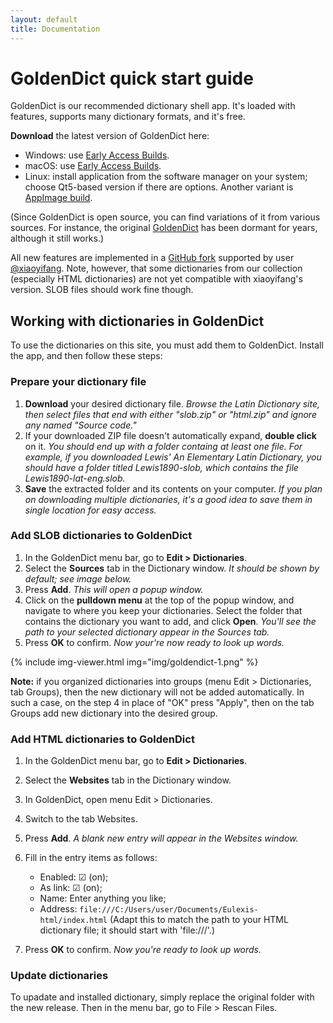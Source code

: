 ```yaml
---
layout: default
title: Documentation
---
```


# GoldenDict quick start guide

GoldenDict is our recommended dictionary shell app. It's loaded with features, supports many dictionary formats, and it's free.

**Download** the latest version of GoldenDict here:

* Windows: use [Early Access Builds](https://github.com/goldendict/goldendict/wiki/Early-Access-Builds-for-Windows).
* macOS: use [Early Access Builds](https://github.com/goldendict/goldendict/wiki/Early-Access-Builds-for-Mac-OS-X).
* Linux: install application from the software manager on your system; choose Qt5-based version if there are options. Another variant is [AppImage build](https://github.com/Abs62/goldendict/releases).

(Since GoldenDict is open source, you can find variations of it from various sources. For instance, the original [GoldenDict](http://goldendict.org) has been dormant for years, although it still works.)

All new features are implemented in a [GitHub fork](https://github.com/xiaoyifang/goldendict/releases) supported by user [@xiaoyifang](https://github.com/xiaoyifang/goldendict). Note, however, that some dictionaries from our collection (especially HTML dictionaries) are not yet compatible with xiaoyifang's version. SLOB files should work fine though.

## Working with dictionaries in GoldenDict

To use the dictionaries on this site, you must add them to GoldenDict.
Install the app, and then follow these steps:

### Prepare your dictionary file

1. **Download** your desired dictionary file. *Browse the Latin Dictionary site, then select files that end with either "slob.zip" or "html.zip" and ignore any named "Source code."*
1. If your downloaded ZIP file doesn't automatically expand, **double click** on it. *You should end up with a folder containg at least one file. For example, if you downloaded Lewis' An Elementary Latin Dictionary, you should have a folder titled Lewis1890-slob, which contains the file Lewis1890-lat-eng.slob.*
1. **Save** the extracted folder and its contents on your computer. *If you plan on downloading multiple dictionaries, it's a good idea to save them in single location for easy access.*

### Add SLOB dictionaries to GoldenDict

1. In the GoldenDict menu bar, go to **Edit > Dictionaries**.
1. Select the **Sources** tab in the Dictionary window. *It should be shown by default; see image below.*
1. Press **Add**. *This will open a popup window.*
1. Click on the **pulldown menu** at the top of the popup window, and navigate to where you keep your dictionaries. Select the folder that contains the dictionary you want to add, and click **Open**. *You'll see the path to your selected dictionary appear in the Sources tab.*
1. Press **OK** to confirm. *Now your're now ready to look up words.*

{% include img-viewer.html img="img/goldendict-1.png" %}

**Note:** if you organized dictionaries into groups (menu Edit > Dictionaries, tab Groups), then the new dictionary will not be added automatically. In such a case, on the step 4 in place of "OK" press "Apply", then on the tab Groups add new dictionary into the desired group.

### Add HTML dictionaries to GoldenDict

1. In the GoldenDict menu bar, go to **Edit > Dictionaries**.
1. Select the **Websites** tab in the Dictionary window.
1. In GoldenDict, open menu Edit > Dictionaries.
1. Switch to the tab Websites.
1. Press **Add**. *A blank new entry will appear in the Websites window.*
1. Fill in the entry items as follows:

    * Enabled: ☑ (on);
    * As link: ☑ (on);
    * Name: Enter anything you like;
    * Address: `file:///C:/Users/user/Documents/Eulexis-html/index.html` (Adapt this to match the path to your HTML dictionary file; it should start with 'file:///'.)
1. Press **OK** to confirm. *Now you're ready to look up words.*

### Update dictionaries

To upadate and installed dictionary, simply replace the original folder with the new release. Then in the menu bar, go to File&nbsp;>&nbsp;Rescan Files.
